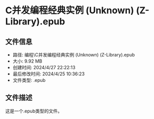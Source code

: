 ﻿# C并发编程经典实例 (Unknown) (Z-Library).epub

## 文件信息
- 路径: 编程\C并发编程经典实例 (Unknown) (Z-Library).epub
- 大小: 9.92 MB
- 创建时间: 2024/4/27 22:22:13
- 最后修改时间: 2024/4/25 10:36:23
- 文件类型: .epub

## 文件描述
这是一个.epub类型的文件。


